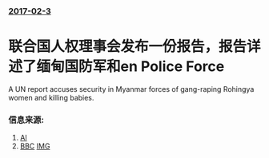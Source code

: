 ### [2017-02-3](/news/2017/02/3/index.md)

##### 
# 联合国人权理事会发布一份报告，报告详述了缅甸国防军和en Police Force 

A UN report accuses security in Myanmar forces of gang-raping Rohingya women and killing babies.


### 信息来源:

1. [Al](http://www.aljazeera.com/news/2017/02/rohingyas-killed-myanmar-crackdown-170203101817841.html)
2. [BBC](http://www.bbc.com/news/world-asia-38858655) [IMG](https://ichef.bbci.co.uk/news/1024/branded_news/12650/production/_93944357_rohingyawoman.jpg)
